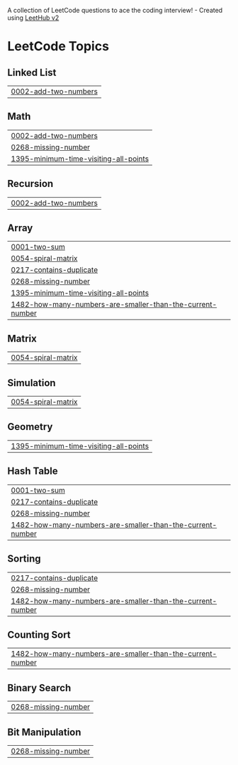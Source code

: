 A collection of LeetCode questions to ace the coding interview! - Created using [LeetHub v2](https://github.com/arunbhardwaj/LeetHub-2.0)
<!---LeetCode Topics Start-->
# LeetCode Topics
## Linked List
|  |
| ------- |
| [0002-add-two-numbers](https://github.com/VARUN1128/leetcode-solutions/tree/master/0002-add-two-numbers) |
## Math
|  |
| ------- |
| [0002-add-two-numbers](https://github.com/VARUN1128/leetcode-solutions/tree/master/0002-add-two-numbers) |
| [0268-missing-number](https://github.com/VARUN1128/leetcode-solutions/tree/master/0268-missing-number) |
| [1395-minimum-time-visiting-all-points](https://github.com/VARUN1128/leetcode-solutions/tree/master/1395-minimum-time-visiting-all-points) |
## Recursion
|  |
| ------- |
| [0002-add-two-numbers](https://github.com/VARUN1128/leetcode-solutions/tree/master/0002-add-two-numbers) |
## Array
|  |
| ------- |
| [0001-two-sum](https://github.com/VARUN1128/leetcode-solutions/tree/master/0001-two-sum) |
| [0054-spiral-matrix](https://github.com/VARUN1128/leetcode-solutions/tree/master/0054-spiral-matrix) |
| [0217-contains-duplicate](https://github.com/VARUN1128/leetcode-solutions/tree/master/0217-contains-duplicate) |
| [0268-missing-number](https://github.com/VARUN1128/leetcode-solutions/tree/master/0268-missing-number) |
| [1395-minimum-time-visiting-all-points](https://github.com/VARUN1128/leetcode-solutions/tree/master/1395-minimum-time-visiting-all-points) |
| [1482-how-many-numbers-are-smaller-than-the-current-number](https://github.com/VARUN1128/leetcode-solutions/tree/master/1482-how-many-numbers-are-smaller-than-the-current-number) |
## Matrix
|  |
| ------- |
| [0054-spiral-matrix](https://github.com/VARUN1128/leetcode-solutions/tree/master/0054-spiral-matrix) |
## Simulation
|  |
| ------- |
| [0054-spiral-matrix](https://github.com/VARUN1128/leetcode-solutions/tree/master/0054-spiral-matrix) |
## Geometry
|  |
| ------- |
| [1395-minimum-time-visiting-all-points](https://github.com/VARUN1128/leetcode-solutions/tree/master/1395-minimum-time-visiting-all-points) |
## Hash Table
|  |
| ------- |
| [0001-two-sum](https://github.com/VARUN1128/leetcode-solutions/tree/master/0001-two-sum) |
| [0217-contains-duplicate](https://github.com/VARUN1128/leetcode-solutions/tree/master/0217-contains-duplicate) |
| [0268-missing-number](https://github.com/VARUN1128/leetcode-solutions/tree/master/0268-missing-number) |
| [1482-how-many-numbers-are-smaller-than-the-current-number](https://github.com/VARUN1128/leetcode-solutions/tree/master/1482-how-many-numbers-are-smaller-than-the-current-number) |
## Sorting
|  |
| ------- |
| [0217-contains-duplicate](https://github.com/VARUN1128/leetcode-solutions/tree/master/0217-contains-duplicate) |
| [0268-missing-number](https://github.com/VARUN1128/leetcode-solutions/tree/master/0268-missing-number) |
| [1482-how-many-numbers-are-smaller-than-the-current-number](https://github.com/VARUN1128/leetcode-solutions/tree/master/1482-how-many-numbers-are-smaller-than-the-current-number) |
## Counting Sort
|  |
| ------- |
| [1482-how-many-numbers-are-smaller-than-the-current-number](https://github.com/VARUN1128/leetcode-solutions/tree/master/1482-how-many-numbers-are-smaller-than-the-current-number) |
## Binary Search
|  |
| ------- |
| [0268-missing-number](https://github.com/VARUN1128/leetcode-solutions/tree/master/0268-missing-number) |
## Bit Manipulation
|  |
| ------- |
| [0268-missing-number](https://github.com/VARUN1128/leetcode-solutions/tree/master/0268-missing-number) |
<!---LeetCode Topics End-->